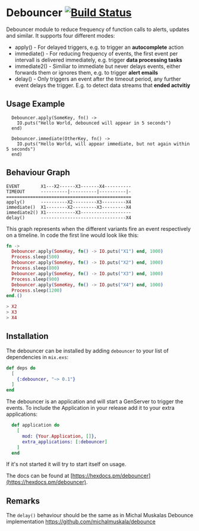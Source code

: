 # Debouncer [![Build Status](https://travis-ci.com/dominicletz/debouncer.svg?branch=master)](https://travis-ci.com/dominicletz/debouncer)

Debouncer module to reduce frequency of function calls to alerts, updates and similar. It supports four different modes:

* apply()      - For delayed triggers, e.g. to trigger an __autocomplete__ action
* immediate()  - For reducing frequency of events, the first event per intervall is delivered immediately, e.g. trigger __data processing tasks__ 
* immediate2() - Similiar to immediate but never delays events, either forwards them or ignores them, e.g. to trigger __alert emails__ 
* delay()      - Only triggers an event after the timeout period, any further event delays the trigger. E.g. to detect data streams that __ended actvitiy__ 

## Usage Example

```
  Debouncer.apply(SomeKey, fn() -> 
    IO.puts("Hello World, debounced will appear in 5 seconds") 
  end)
```

```
  Debouncer.immediate(OtherKey, fn() -> 
    IO.puts("Hello World, will appear immediate, but not again within 5 seconds") 
  end)
```

## Behaviour Graph

```
EVENT        X1---X2------X3-------X4----------
TIMEOUT      ----------|----------|----------|-
===============================================
apply()      ----------X2---------X3---------X4
immediate()  X1--------X2---------X3---------X4
immediate2() X1-----------X3-------------------
delay()      --------------------------------X4
```

This graph represents when the different variants fire an event respectively on a timeline. In code the first line would look like this:

```elixir
fn ->
  Debouncer.apply(SomeKey, fn() -> IO.puts("X1") end, 1000)
  Process.sleep(500)
  Debouncer.apply(SomeKey, fn() -> IO.puts("X2") end, 1000)
  Process.sleep(800)
  Debouncer.apply(SomeKey, fn() -> IO.puts("X3") end, 1000)
  Process.sleep(900)
  Debouncer.apply(SomeKey, fn() -> IO.puts("X4") end, 1000)
  Process.sleep(1200)
end.()

> X2
> X3
> X4
```

## Installation

The debouncer can be installed by adding `debouncer` to your list of dependencies in `mix.exs`:

```elixir
def deps do
  [
    {:debouncer, "~> 0.1"}
  ]
end
```

The debouncer is an application and will start a GenServer to trigger the events. To include the Application in your release add it to your extra applications:

```elixir
  def application do
    [
      mod: {Your.Application, []},
      extra_applications: [:debouncer]
    ]
  end

```

If it's not started it will try to start itself on usage.

The docs can be found at [https://hexdocs.pm/debouncer](https://hexdocs.pm/debouncer).

## Remarks

The `delay()` behaviour should be the same as in Michal Muskalas Debounce implementation https://github.com/michalmuskala/debounce